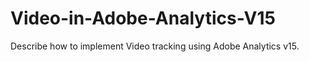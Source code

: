 # Video-in-Adobe-Analytics-V15
Describe how to implement Video tracking using Adobe Analytics v15. 
